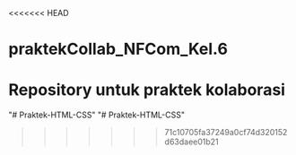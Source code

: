 <<<<<<< HEAD
# praktekCollab_NFCom_Kel.6
Repository untuk praktek kolaborasi 
=======
"# Praktek-HTML-CSS" 
"# Praktek-HTML-CSS" 
>>>>>>> 71c10705fa37249a0cf74d320152d63daee01b21
